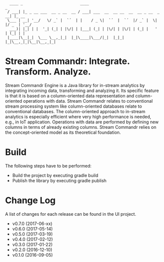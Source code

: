 	
      ____ _                          ____                                     _
     / ___| |_ _ __ ___  __ _ __  __ / ___| ___  __  __ __  __  __ _ __  _  __| |_ __ 
     \___ | __| '__/   \/ _` |  `´  | |    / _ \|  `´  |  `´  |/ _` |  \| |/ _  | '__/
      ___)| |_| | |  '_| (_| | |\/| | |___| (_| | |\/| | |\/| | (_| |   ' | (_| | |
     |____|\__|_|  \___ \__,_|_|  |_|\____|\___/|_|  |_|_|  |_|\__,_|_|\__|\__,_|_|


 
# Stream Commandr: Integrate. Transform. Analyze. 

Stream Commandr Engine is a Java library for in-stream analytics by integrating incoming data, transforming and analyzing it. 
Its specific feature is that it is based on a column-oriented data representation and column-oriented operations with data. 
Stream Commandr relates to conventional stream processing system like column-oriented databases relate to conventional databases. 
The column-oriented approach to in-stream analytics is especially efficient where very high performance is needed, e.g., in IoT application. 
Operations with data are performed by defining new columns in terms of already existing columns. 
Stream Commandr relies on the concept-oriented model as its theoretical foundation. 

# Build

The following steps have to be performed: 
* Build the project by executing gradle build
* Publish the library by executing gradle publish 

# Change Log

A list of changes for each release can be found in the UI project.

* v0.7.0 (2017-06-xx)
* v0.6.0 (2017-05-14)
* v0.5.0 (2017-03-19)
* v0.4.0 (2017-02-12)
* v0.3.0 (2017-01-22)
* v0.2.0 (2016-12-10)
* v0.1.0 (2016-09-05)
